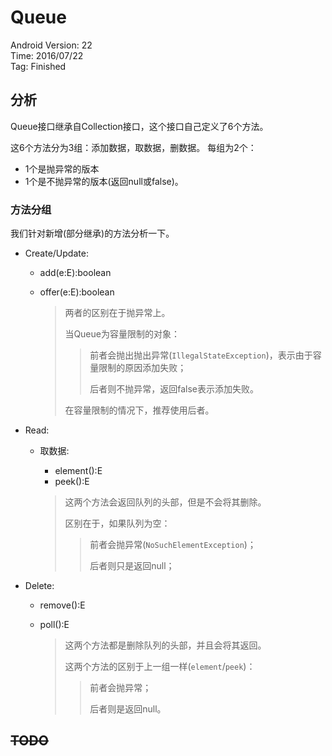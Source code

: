 # Queue

Android Version: 22  
Time: 2016/07/22  
Tag: Finished  

## 分析
Queue接口继承自Collection接口，这个接口自己定义了6个方法。

这6个方法分为3组：添加数据，取数据，删数据。
每组为2个：  
* 1个是抛异常的版本
* 1个是不抛异常的版本(返回null或false)。

### 方法分组
我们针对新增(部分继承)的方法分析一下。

* Create/Update:
	- add(e:E):boolean
	- offer(e:E):boolean

		> 两者的区别在于抛异常上。
		> 
		> 当Queue为容量限制的对象：
		>> 前者会抛出抛出异常(`IllegalStateException`)，表示由于容量限制的原因添加失败；
		>> 
		>> 后者则不抛异常，返回false表示添加失败。
		>
		> 在容量限制的情况下，推荐使用后者。
* Read:
	- 取数据:
		- element():E
		- peek():E

		> 这两个方法会返回队列的头部，但是不会将其删除。
		>
		> 区别在于，如果队列为空：
		>> 前者会抛异常(`NoSuchElementException`)；
		>> 
		>> 后者则只是返回null；
* Delete:
	- remove():E
	- poll():E

		> 这两个方法都是删除队列的头部，并且会将其返回。
		> 
		> 这两个方法的区别于上一组一样(`element`/`peek`)：
		> 
		>> 前者会抛异常；
		>> 
		>> 后者则是返回null。

## ~~TODO~~
